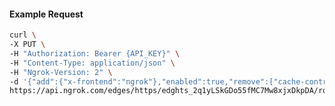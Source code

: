 <!-- Code generated for API Clients. DO NOT EDIT. -->

#### Example Request

```bash
curl \
-X PUT \
-H "Authorization: Bearer {API_KEY}" \
-H "Content-Type: application/json" \
-H "Ngrok-Version: 2" \
-d '{"add":{"x-frontend":"ngrok"},"enabled":true,"remove":["cache-control"]}' \
https://api.ngrok.com/edges/https/edghts_2q1yLSkGDo55fMC7Mw8xjxDkpDA/routes/edghtsrt_2q1yLTZvxIAD2qjTNDEgwT3qYMf/request_headers
```
